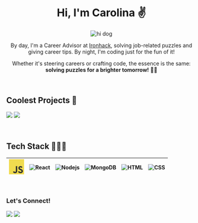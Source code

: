 <h1 align="center"> Hi, I'm Carolina ✌️ </h1>
<p align="center"><img title="hi dog" alt="hi dog" src="https://media.giphy.com/media/v1.Y2lkPTc5MGI3NjExOWdyajFiaXIzNXFza2J4cmdveG1uMXFqbnZreW1nZ3RsZWlseWVlbyZlcD12MV9pbnRlcm5hbF9naWZfYnlfaWQmY3Q9Zw/FnsbzAybylCs8/giphy.gif"/>
<p align="center">By day, I'm a Career Advisor at <a href="https://www.ironhack.com/">Ironhack</a>, solving job-related puzzles and giving career tips. By night, I'm coding just for the fun of it!</p>

<p align="center">Whether it's steering careers or crafting code, the essence is the same: <b>solving puzzles for a brighter tomorrow!</b> 🧩✨</p>
<br/>

## Coolest Projects 🚀
<p>
  <a href="https://github.com/ritadomar/pawsome-pursuit"><img src="https://img.shields.io/static/v1?label=&message=pawesome-pursuit&color=000605&logo=github&logoColor=FFFFFF&labelColor=000605" /></a>
<a href="https://github.com/carolinabrods/ironprojects-hub"><img src="https://img.shields.io/static/v1?label=&message=ironprojects-hub&color=000605&logo=github&logoColor=FFFFFF&labelColor=000605" /></a>
</p>

<br/>

## Tech Stack 👩🏻‍💻

<img alt="JS" title="JavaScript" width="40px" src="https://raw.githubusercontent.com/github/explore/master/topics/javascript/javascript.png">|<img alt="React" title="React" width="40px" src="https://upload.wikimedia.org/wikipedia/commons/thumb/a/a7/React-icon.svg/2300px-React-icon.svg.png">|<img title="Node" alt="Nodejs" width="40px" src="https://static-00.iconduck.com/assets.00/node-js-icon-454x512-nztofx17.png">|<img title="MongoDB" alt="MongoDB" width="40px" src="https://cdn.icon-icons.com/icons2/2415/PNG/512/mongodb_original_logo_icon_146424.png">|<img title="HTML" alt="HTML" width="40px" src="https://cdn.freebiesupply.com/logos/large/2x/html-5-logo-png-transparent.png" />|<img title="CSS" alt="CSS" width="40px" src="https://brandslogos.com/wp-content/uploads/images/large/css-logo.png"/>
|--|--|--|--|--|--|

<br/>


### Let's Connect!
<p>
  <a href="mailto:rodriguesbcarolina@gmail.com"><img src="https://img.shields.io/badge/gmail-%23D14836.svg?&style=for-the-badge&logo=gmail&logoColor=white" /></a>
<a href="https://www.linkedin.com/in/carolinabrodrigues/"><img src="https://img.shields.io/badge/LinkedIn-blue?logo=linkedin&logoColor=white&style=for-the-badge" /></a>
</p>

<!--
**carolinabrods/carolinabrods** is a ✨ _special_ ✨ repository because its `README.md` (this file) appears on your GitHub profile.

Here are some ideas to get you started:

- 🔭 I’m currently working on ...
- 🌱 I’m currently learning ...
- 👯 I’m looking to collaborate on ...
- 🤔 I’m looking for help with ...
- 💬 Ask me about ...
- 📫 How to reach me: ...
- 😄 Pronouns: ...
- ⚡ Fun fact: ...
-->
